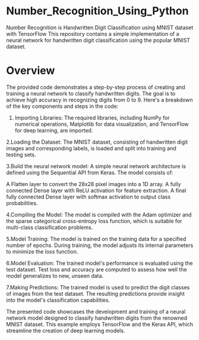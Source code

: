 # Number_Recognition_Using_Python

Number Recognition is  Handwritten Digit Classification using MNIST dataset with TensorFlow This repository contains a simple implementation of a neural network for handwritten digit classification using the popular MNIST dataset.

# Overview

The provided code demonstrates a step-by-step process of creating and training a neural network to classify handwritten digits. The goal is to achieve high accuracy in recognizing digits from 0 to 9. Here's a breakdown of the key components and steps in the code:

1. Importing Libraries: The required libraries, including NumPy for numerical operations, Matplotlib for data visualization, and TensorFlow for deep learning, are imported.

2.Loading the Dataset: The MNIST dataset, consisting of handwritten digit images and corresponding labels, is loaded and split into training and testing sets.

3.Build the neural network model: A simple neural network architecture is defined using the Sequential API from Keras.
The model consists of:

A Flatten layer to convert the 28x28 pixel images into a 1D array.
A fully connected Dense layer with ReLU activation for feature extraction.
A final fully connected Dense layer with softmax activation to output class probabilities.

4.Compiling the Model: The model is compiled with the Adam optimizer and the sparse categorical cross-entropy loss function, which is suitable for multi-class classification problems.

5.Model Training: The model is trained on the training data for a specified number of epochs. During training, the model adjusts its internal parameters to minimize the loss function.

6.Model Evaluation: The trained model's performance is evaluated using the test dataset. Test loss and accuracy are computed to assess how well the model generalizes to new, unseen data.

7.Making Predictions: The trained model is used to predict the digit classes of images from the test dataset. The resulting predictions provide insight into the model's classification capabilities.

The presented code showcases the development and training of a neural network model designed to classify handwritten digits from the renowned MNIST dataset. This example employs TensorFlow and the Keras API, which streamline the creation of deep learning models.


